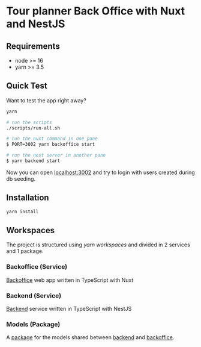 # Tour planner Back Office with Nuxt and NestJS

## Requirements

- node >= 16
- yarn >= 3.5

## Quick Test

Want to test the app right away?

```bash
yarn

# run the scripts
./scripts/run-all.sh

# run the nuxt command in one pane
$ PORT=3002 yarn backoffice start

# run the nest server in another pane
$ yarn backend start
```

Now you can open [localhost:3002](http://localhost:3002/) and try to login with users created during db seeding.

## Installation

```bash
yarn install
```

## Workspaces

The project is structured using _yarn workspaces_ and divided in 2 services and 1 package.


### Backoffice (Service)

[Backoffice](/services/backoffice/README.md) web app written in TypeScript with Nuxt

### Backend (Service)

[Backend](/services/backend/README.md) service written in TypeScript with NestJS

### Models (Package)

A [package](/packages/models/src/index.ts) for the models shared between [backend](/services/backend/README.md) and [backoffice](/services//backoffice/README.md).
